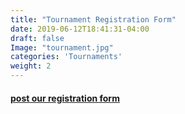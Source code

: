 ```yaml
---
title: "Tournament Registration Form"
date: 2019-06-12T18:41:31-04:00
draft: false
Image: "tournament.jpg"
categories: 'Tournaments'
weight: 2
---
```


#### <a href="http://inspiring-babbage-1f1f32.netlify.com/registration_form/">post our registration form</a>